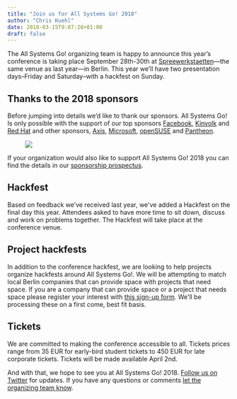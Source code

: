 ```yaml
---
title: "Join us for All Systems Go! 2018"
author: "Chris Kuehl"
date: 2018-03-15T9:07:28+01:00
draft: false
---
```


The All Systems Go! organizing team is happy to announce this year’s conference is taking place September 28th-30th at [Spreewerkstaetten](http://spreewerkstaetten.de/)—the same venue as last year—in Berlin. This year we’ll have two presentation days–Friday and Saturday–with a hackfest on Sunday.

## Thanks to the 2018 sponsors

Before jumping into details we’d like to thank our sponsors. All Systems Go! Is only possible with the support of our top sponsors [Facebook](https://code.facebook.com/), [Kinvolk](https://kinvolk.io/) and [Red Hat](https://www.redhat.com/en) and other sponsors, [Axis](https://www.axis.com/de-de), [Microsoft](https://www.microsoft.com/), [openSUSE](https://www.opensuse.org/) and [Pantheon](https://pantheon.io/).

<figure class="img-fluid">
	<img src="/media/announcement-sponsor-logos.png" class="img-fluid">
</figure>

If your organization would also like to support All Systems Go! 2018 you can find the details in our [sponsorship prospectus](https://github.com/all-systems-go-conf/conference/raw/master/Documents/Sponsorship/Sponsorship%20Prospectus:%20All%20Systems%20Go!%202018.pdf).

## Hackfest

Based on feedback we’ve received last year, we've added a Hackfest on the final day this year. Attendees asked to have more time to sit down, discuss and work on problems together. The Hackfest will take place at the conference venue.

## Project hackfests

In addition to the conference hackfest, we are looking to help projects organize hackfests around All Systems Go!. We will be attempting to match local Berlin companies that can provide space with projects that need space. If you are a company that can provide space or a project that needs space please register your interest with [this sign-up form](https://docs.google.com/forms/d/1vTrcxhmdFoGaNTVvDMLyI0k-kvaTBsRs5w1WkQevsJ8/). We'll be processing these on a first come, best fit basis.

## Tickets

We are committed to making the conference accessible to all. Tickets prices range from 35 EUR for early-bird student tickets to 450 EUR for late corporate tickets. Tickets will be made available April 2nd.

And with that, we hope to see you at All Systems Go! 2018. [Follow us on Twitter](https://twitter.com/ASGConf) for updates. If you have any questions or comments [let the organizing team know](mailto:org-team@all-systems-go.io).


